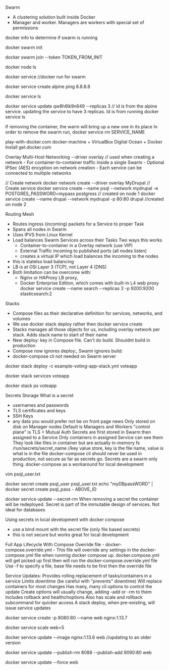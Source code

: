 Swarm
- A clustering solution built inside Docker
- Manager and worker. Managers are workers with special set of permissions

docker info to determine if swarm is running

docker swarm init

docker swarm join --token TOKEN_FROM_INIT

docker node ls

docker service //docker run for swarm

docker service create alpine ping 8.8.8.8

docker service ls

docker service update qw8h6lk9n649 --replicas 3 // id is from the alpine service. updating the service to have 3 replicas. Id is from running docker service ls

If removing the container, the warm will bring up a new one in its place
In order to remove the swarm run, docker service rm SERVICE_NAME

play-with-docker.com
docker-machine + VirtualBox
Digital Ocean + Docker Install
get.docker.com

Overlay Multi-Host Networking
    --driver overlay // used when creating a network
    - For container-to-container traffic inside a single Swarm
    - Optional IPSec (AES) encyption on network creation
    - Each service can be connected to multiple networks

// Create network
docker network create --driver overlay MyDrupal
// Create service
docker service create --name psql --network mydrupal -e POSTGRES_PASSWORD=mypass postgress // created on node 1
docker service create --name drupal --network mydrupal -p 80:80 drupal //created on node 2

Routing Mesh
- Routes ingress (incoming) packets for a Service to proper Task
- Spans all nodes in Swarm
- Uses IPVS from Linux Kernel
- Load balances Swarm Services across their Tasks
Two ways this works
    - Container-to-container in a Overlay network (use VIP)
    - External Traffic incoming to published ports (all nodes listen)
    - creates a virtual IP which load balances the incoming to the nodes
- this is statelss load balancing
- LB is at OSI Layer 3 (TCP), not Layer 4 (DNS)
- Both limitation can be overcome with:
    - Nginx or HAProxy LB proxy,
    - Docker Enterprise Edition, which comes with built-in L4 web proxy
docker service create --name search --replicas 3 -p 9200:9200 elasticsearch:2

Stacks
- Compose files as their declarative definition for services, networks, and volumes
- We use docker stack deploy rather then docker service create
- Stacks manages all those objects for us, including overlay network per stack. Adds stack name to start of their name
- New deploy: key in Compose file. Can't do build. Shouldnt build in production
- Compose now ignores deploy:, Swarm ignores build: 
- docker-compose cli not needed on Swarm server

docker stack deploy -c example-voting-app-stack.yml voteapp

docker stack services voteapp

docker stack ps voteapp

Secrets Storage
What is a secret
-   usernames and passwords
- TLS certificates and keys
- SSH Keys
- any data you would prefer not be on front page news
Only stored on disk on Manager nodes
Default is Managers and Workers "control plane" is TLS + Mutual Auth
Secrets are first stored in Swarm then assigned to a Service
Only containers in assigned Service can see them
They look like files in container but are actually in-memory fs
    /run/secrets/secret_name //key value store, key is the file name, value is what is in the file
docker-compose cli should never be used in production, not secure as far as secrets go. 
Secrets are a swarm only thing. docker-compose as a workaround for local development

vim psql_user.txt

docker secret create psql_user psql_user.txt
echo "myDBpassWORD" | docker secret create psql_pass - ABOVE_ID

docker service update --secret-rm
When removing a secret the container will be redeployed. Secret is part of the immutable design of services. Not ideal for databases

Using secrets in local development with docker compose
- use a bind mount with the secret file (only file based secrets)
- this is not secure but works great for local development

Full App Lifecycle With Compose
Override file - docker-compose.override.yml
    - This file will override any settings in the docker-compose.yml file when runnnig docker compose up. docker.compose.yml will get picked up first then will run the docker-compose.override.yml file
Use -f to specify a file, base file needs to be first then the override file

Service Updates:
    Provides rolling replacement of tasks/containers in a service
    Limits downtime (be careful with "prevents" downtime)
    Will replace containers for most changes
    Has many, many cli options to control the update
    Create options will usually change, adding -add or -rm to them
    Includes rollback and healthchoptions
    Also has scale and rollback subcommand for quicker access
    A stack deploy, when pre-existing, will issue service updates

docker service create -p 8080:80 --name web nginx:1.13.7

docker service scale web=5

docker service update --image nginx:1.13.6 web //updating to an older version

docker service update --publish-rm 8088 --publish-add 9090:80 web

docker service update --force web

